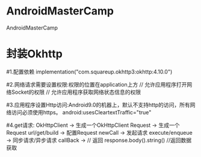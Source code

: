 # AndroidMasterCamp
 AndroidMasterCamp

# 封装Okhttp
#1.配置依赖  implementation("com.squareup.okhttp3:okhttp:4.10.0")

#2.网络请求需要设置权限:权限的位置在application上方
    <uses-permission android:name="android.permission.INTERNET"/> // 允许应用程序打开网络Socket的权限
    <uses-permission android:name="android.permission.ACCESS_NETWORK_STATE"/> // 允许应用程序获取网络状态信息的权限

#3.应用程序设置Http访问:Android9.0的机器上，默认不支持http的访问，所有网络访问必须使用https。
    android:usesCleartextTraffic="true"

#4.get请求: 
    OkHttpClient ->  生成一个OkHttpClient
    Request -> 生成一个Request
    url/get/build -> 配置Request
    newCall -> 发起请求
    execute/enqueue -> 同步请求/异步请求 
    callBack -> // 返回
    response.body().string() //返回数据获取

